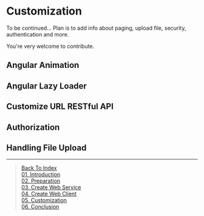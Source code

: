 # Customization

To be continued... Plan is to add info about paging, upload file, security, authentication and more.

You're very welcome to contribute.

## Angular Animation

## Angular Lazy Loader

## Customize URL RESTful API

## Authorization

## Handling File Upload

---

> [Back To Index](index.md) <br>
> [01. Introduction](01-introduction.md) <br> 
> [02. Preparation](02-preparation.md) <br>
> [03. Create Web Service](03-create-web-service.md) <br>
> [04. Create Web Client](04-create-web-client.md) <br>
> [05. Customization](05-customization.md) <br>
> [06. Conclusion](06-conclusion.md) <br>

